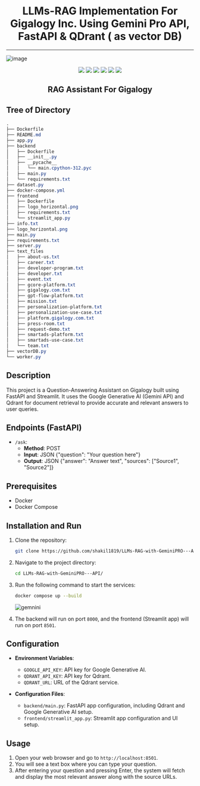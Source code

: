 <h1 align="center">LLMs-RAG Implementation For Gigalogy Inc. Using Gemini Pro API, FastAPI & QDrant ( as vector DB)</h1>

---

![image](https://github.com/shakil1819/LLMs-RAG-with-GeminiPRO---API/assets/58840439/89256076-3ce2-4e7a-ac78-36fefcdf6d72)
<p align="center">
<img src="https://img.shields.io/badge/FastAPI-009688?style=for-the-badge&logo=fastapi&logoColor=white" />
<img src="https://img.shields.io/badge/Streamlit-FF4B4B?style=for-the-badge&logo=streamlit&logoColor=white" />
<img src="https://img.shields.io/badge/Google%20Generative%20AI-4285F4?style=for-the-badge&logo=google&logoColor=white" />
<img src="https://img.shields.io/badge/QDrant-FF6F61?style=for-the-badge&logo=qdrant&logoColor=white" />
<img src="https://img.shields.io/badge/Docker-2496ED?style=for-the-badge&logo=docker&logoColor=white" />
<img src="https://img.shields.io/badge/Python-3776AB?style=for-the-badge&logo=python&logoColor=white" />
</p>
<h2 align="center">RAG Assistant For Gigalogy</h2

---

## Tree of Directory
```CSS
.
├── Dockerfile
├── README.md
├── app.py
├── backend
│   ├── Dockerfile
│   ├── __init__.py
│   ├── __pycache__
│   │   └── main.cpython-312.pyc
│   ├── main.py
│   └── requirements.txt
├── dataset.py
├── docker-compose.yml
├── frontend
│   ├── Dockerfile
│   ├── logo_horizontal.png
│   ├── requirements.txt
│   └── streamlit_app.py
├── info.txt
├── logo_horizontal.png
├── main.py
├── requirements.txt
├── server.py
├── text_files
│   ├── about-us.txt
│   ├── career.txt
│   ├── developer-program.txt
│   ├── developer.txt
│   ├── event.txt
│   ├── gcore-platform.txt
│   ├── gigalogy.com.txt
│   ├── gpt-flow-platform.txt
│   ├── mission.txt
│   ├── personalization-platform.txt
│   ├── personalization-use-case.txt
│   ├── platform.gigalogy.com.txt
│   ├── press-room.txt
│   ├── request-demo.txt
│   ├── smartads-platform.txt
│   ├── smartads-use-case.txt
│   └── team.txt
├── vectorDB.py
└── worker.py
```

## Description
This project is a Question-Answering Assistant on Gigalogy built using FastAPI and Streamlit. It uses the Google Generative AI (Gemini API) and Qdrant for document retrieval to provide accurate and relevant answers to user queries.

## Endpoints (FastAPI)
- `/ask`: 
    - **Method**: POST
    - **Input**: JSON {"question": "Your question here"}
    - **Output**: JSON {"answer": "Answer text", "sources": ["Source1", "Source2"]}

## Prerequisites
- Docker
- Docker Compose

## Installation and Run
1. Clone the repository:
    ```bash
    git clone https://github.com/shakil1819/LLMs-RAG-with-GeminiPRO---API.git
    ```
2. Navigate to the project directory:
    ```bash
    cd LLMs-RAG-with-GeminiPRO---API/
    ```
3. Run the following command to start the services:
    ```bash
    docker compose up --build
    ```
    ![gemnini](https://github.com/shakil1819/LLMs-RAG-with-GeminiPRO---API/assets/58840439/e49f73fc-080d-4c53-bee9-5fc24cc53d0e)

4. The backend will run on port `8000`, and the frontend (Streamlit app) will run on port `8501`.

## Configuration
- **Environment Variables**:
    - `GOOGLE_API_KEY`: API key for Google Generative AI.
    - `QDRANT_API_KEY`: API key for Qdrant.
    - `QDRANT_URL`: URL of the Qdrant service.
    
- **Configuration Files**:
    - `backend/main.py`: FastAPI app configuration, including Qdrant and Google Generative AI setup.
    - `frontend/streamlit_app.py`: Streamlit app configuration and UI setup.

## Usage
1. Open your web browser and go to `http://localhost:8501`.
2. You will see a text box where you can type your question.
3. After entering your question and pressing Enter, the system will fetch and display the most relevant answer along with the source URLs.

